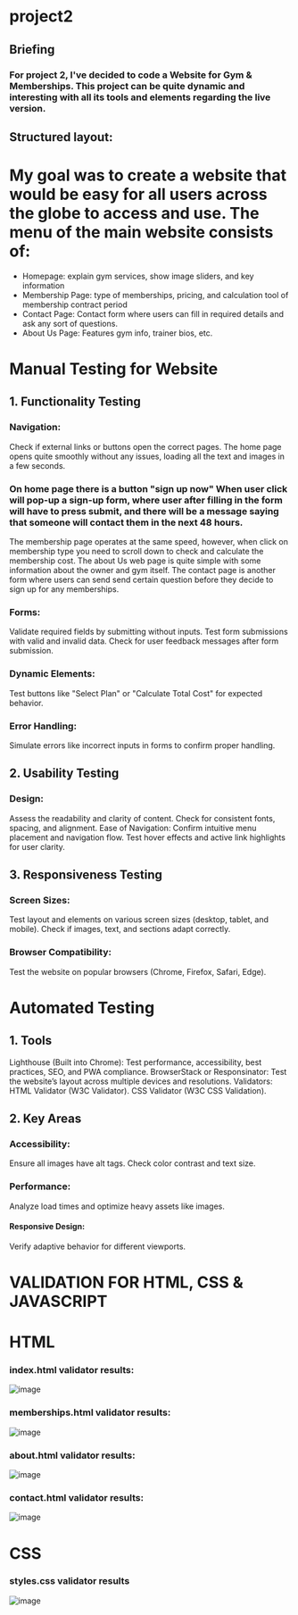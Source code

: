 # project2

## Briefing 
### For project 2, I've decided to code a Website for Gym & Memberships. This project can be quite dynamic and interesting with all its tools and elements regarding the live version. 

## Structured layout: 
# My goal was to create a website that would be easy for all users across the globe to access and use. The menu of the main website consists of: 
- Homepage: explain gym services, show image sliders, and key information
- Membership Page: type of memberships, pricing, and calculation tool of membership contract period
- Contact Page: Contact form where users can fill in required details and ask any sort of questions. 
- About Us Page: Features gym info, trainer bios, etc.

# Manual Testing for Website

## 1. Functionality Testing
### Navigation:
Check if external links or buttons open the correct pages.
The home page opens quite smoothly without any issues, loading all the text and images in a few seconds.
### On home page there is a button "sign up now" When user click will pop-up a sign-up form, where user after filling in the form will have to press submit, and there will be a message saying that someone will contact them in the next 48 hours. 
The membership page operates at the same speed, however, when click on membership type you need to scroll down to check and calculate the membership cost.
The about Us web page is quite simple with some information about the owner and gym itself. 
The contact page is another form where users can send send certain question before they decide to sign up for any memberships. 

### Forms:
Validate required fields by submitting without inputs.
Test form submissions with valid and invalid data.
Check for user feedback messages after form submission.

### Dynamic Elements:
Test buttons like "Select Plan" or "Calculate Total Cost" for expected behavior.

### Error Handling:
Simulate errors like incorrect inputs in forms to confirm proper handling.

## 2. Usability Testing
### Design:
Assess the readability and clarity of content.
Check for consistent fonts, spacing, and alignment.
Ease of Navigation:
Confirm intuitive menu placement and navigation flow.
Test hover effects and active link highlights for user clarity.

## 3. Responsiveness Testing
### Screen Sizes:
Test layout and elements on various screen sizes (desktop, tablet, and mobile).
Check if images, text, and sections adapt correctly.
### Browser Compatibility:
Test the website on popular browsers (Chrome, Firefox, Safari, Edge).

# Automated Testing

## 1. Tools
Lighthouse (Built into Chrome):
Test performance, accessibility, best practices, SEO, and PWA compliance.
BrowserStack or Responsinator:
Test the website’s layout across multiple devices and resolutions.
Validators:
HTML Validator (W3C Validator).
CSS Validator (W3C CSS Validation).

## 2. Key Areas
### Accessibility:
Ensure all images have alt tags.
Check color contrast and text size.

### Performance:
Analyze load times and optimize heavy assets like images.

#### Responsive Design:
Verify adaptive behavior for different viewports.

# VALIDATION FOR HTML, CSS & JAVASCRIPT

# HTML

### index.html validator results: 

![image](https://github.com/user-attachments/assets/8ba7151c-d1df-477b-adcd-2fdd2fcd1c23)

### memberships.html validator results: 

![image](https://github.com/user-attachments/assets/d9bd6ea2-25cb-4800-8505-148bc5d99f4a)

### about.html validator results: 

![image](https://github.com/user-attachments/assets/851224d0-0ba7-4f05-9ede-0af232219129)

### contact.html validator results: 

![image](https://github.com/user-attachments/assets/e78ad0b7-920b-41b2-932c-92a1460bf7f2)

# CSS 

### styles.css validator results 

![image](https://github.com/user-attachments/assets/6aafa35b-24a7-455d-9450-615b85df1ddc)







